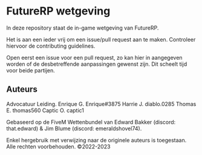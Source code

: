 # FutureRP wetgeving

In deze repository staat de in-game wetgeving van FutureRP.

Het is aan een ieder vrij om een issue/pull request aan te maken. Controleer hiervoor de contributing guidelines.

Open eerst een issue voor een pull request, zo kan hier in aangegeven worden of de desbetreffende aanpassingen gewenst zijn. Dit scheelt tijd voor beide partijen.

## Auteurs

Advocatuur Leiding.
Enrique G.  Enrique#3875
Harrie J.   diablo.0285
Thomas E.   thomas560
Captic O.   captic1

Gebaseerd op de FiveM Wettenbundel van Edward Bakker (discord: that.edward) & Jim Blume (discord: emeraldshovel74).

Enkel hergebruik met verwijzing naar de originele auteurs is toegestaan. Alle rechten voorbehouden. &copy;2022-2023
